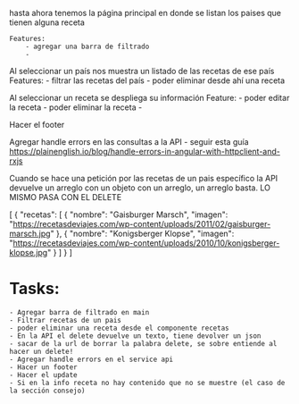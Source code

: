 hasta ahora tenemos la página principal en donde se listan los paises que tienen alguna receta

    Features:
        - agregar una barra de filtrado
        - 

Al seleccionar un país nos muestra un listado de las recetas de ese país
    Features:
        - filtrar las recetas del país
        - poder eliminar desde ahí una receta
        
Al seleccionar un receta se despliega su información
    Feature:
        - poder editar la receta 
        - poder eliminar la receta
        - 

Hacer el footer

Agregar handle errors en las consultas a la API
    - seguir esta guía https://plainenglish.io/blog/handle-errors-in-angular-with-httpclient-and-rxjs


Cuando se hace una petición por las recetas de un pais específico la API devuelve un arreglo con un objeto con un arreglo, un arreglo basta. LO MISMO PASA CON EL DELETE

[
    {
        "recetas": [
            {
                "nombre": "Gaisburger Marsch",
                "imagen": "https://recetasdeviajes.com/wp-content/uploads/2011/02/gaisburger-marsch.jpg"
            },
            {
                "nombre": "Konigsberger Klopse",
                "imagen": "https://recetasdeviajes.com/wp-content/uploads/2010/10/konigsberger-klopse.jpg"
            }
        ]
    }
]



# Tasks:
    - Agregar barra de filtrado en main
    - Filtrar recetas de un pais
    - poder eliminar una receta desde el componente recetas
    - En la API el delete devuelve un texto, tiene devolver un json
    - sacar de la url de borrar la palabra delete, se sobre entiende al hacer un delete!
    - Agregar handle errors en el service api 
    - Hacer un footer
    - Hacer el update 
    - Si en la info receta no hay contenido que no se muestre (el caso de la sección consejo)